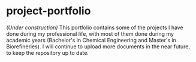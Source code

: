 # project-portfolio  
*(Under construction)*
This portfolio contains some of the projects I have done during my professional life, with most of them done during my academic years (Bachelor's in Chemical Engineering and Master's in Biorefineries).
I will continue to upload more documents in the near future, to keep the repository up to date. 
